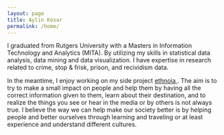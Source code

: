```yaml
---
layout: page
title: Aylin Kosar
permalink: /home/
---
```


 I graduated from Rutgers University with a Masters in Information Technology and Analytics (MITA). By utilizing my skills in statistical data analysis, data mining and data visualization. I have expertise in research related to crime, stop & frisk, prison, and recividism data. 

In the meantime, I enjoy working on my side project <a href="https://www.ethnoia.com/"> ethnoia </a>. The aim is to try to make a small impact on people and help them by having all the correct information given to them, learn about their destination, and to realize the things you see or hear in the media or by others is not always true. I believe the way we can help make our society better is by helping people and better ourselves through learning and traveling or at least experience and understand different cultures.
 
 
